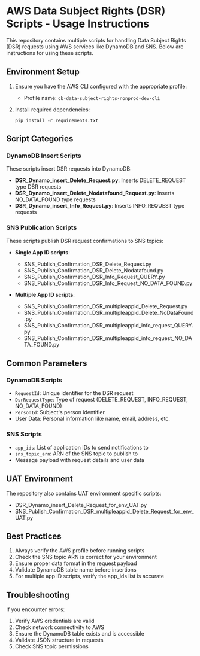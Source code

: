 # AWS Data Subject Rights (DSR) Scripts - Usage Instructions

This repository contains multiple scripts for handling Data Subject Rights (DSR) requests using AWS services like DynamoDB and SNS. Below are instructions for using these scripts.

## Environment Setup

1. Ensure you have the AWS CLI configured with the appropriate profile:
   - Profile name: `cb-data-subject-rights-nonprod-dev-cli`

2. Install required dependencies:
   ```
   pip install -r requirements.txt
   ```

## Script Categories

### DynamoDB Insert Scripts

These scripts insert DSR requests into DynamoDB:

- **DSR_Dynamo_insert_Delete_Request.py**: Inserts DELETE_REQUEST type DSR requests
- **DSR_Dynamo_insert_Delete_Nodatafound_Request.py**: Inserts NO_DATA_FOUND type requests
- **DSR_Dynamo_insert_Info_Request.py**: Inserts INFO_REQUEST type requests

### SNS Publication Scripts

These scripts publish DSR request confirmations to SNS topics:

- **Single App ID scripts**:
  - SNS_Publish_Confirmation_DSR_Delete_Request.py
  - SNS_Publish_Confirmation_DSR_Delete_Nodatafound.py
  - SNS_Publish_Confirmation_DSR_Info_Request_QUERY.py
  - SNS_Publish_Confirmation_DSR_Info_Request_NO_DATA_FOUND.py

- **Multiple App ID scripts**:
  - SNS_Publish_Confirmation_DSR_multipleappid_Delete_Request.py
  - SNS_Publish_Confirmation_DSR_multipleappid_Delete_NoDataFound.py
  - SNS_Publish_Confirmation_DSR_multipleappid_info_request_QUERY.py
  - SNS_Publish_Confirmation_DSR_multipleappid_info_request_NO_DATA_FOUND.py

## Common Parameters

### DynamoDB Scripts
- `RequestId`: Unique identifier for the DSR request
- `DsrRequestType`: Type of request (DELETE_REQUEST, INFO_REQUEST, NO_DATA_FOUND)
- `PersonId`: Subject's person identifier
- User Data: Personal information like name, email, address, etc.

### SNS Scripts
- `app_ids`: List of application IDs to send notifications to
- `sns_topic_arn`: ARN of the SNS topic to publish to
- Message payload with request details and user data

## UAT Environment

The repository also contains UAT environment specific scripts:
- DSR_Dynamo_insert_Delete_Request_for_env_UAT.py
- SNS_Publish_Confirmation_DSR_multipleappid_Delete_Request_for_env_UAT.py

## Best Practices

1. Always verify the AWS profile before running scripts
2. Check the SNS topic ARN is correct for your environment
3. Ensure proper data format in the request payload
4. Validate DynamoDB table name before insertions
5. For multiple app ID scripts, verify the app_ids list is accurate

## Troubleshooting

If you encounter errors:
1. Verify AWS credentials are valid
2. Check network connectivity to AWS
3. Ensure the DynamoDB table exists and is accessible
4. Validate JSON structure in requests
5. Check SNS topic permissions
